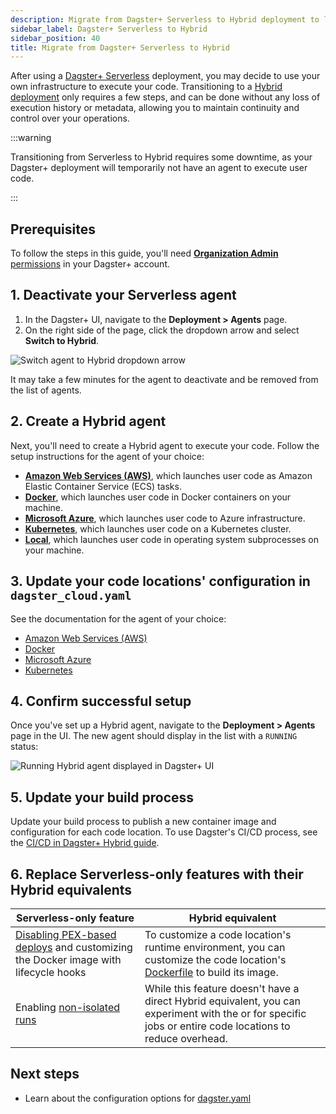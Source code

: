 ```yaml
---
description: Migrate from Dagster+ Serverless to Hybrid deployment to leverage your own infrastructure to execute your code.
sidebar_label: Dagster+ Serverless to Hybrid
sidebar_position: 40
title: Migrate from Dagster+ Serverless to Hybrid
---
```


After using a [Dagster+ Serverless](/deployment/dagster-plus/serverless) deployment, you may decide to use your own infrastructure to execute your code. Transitioning to a [Hybrid deployment](/deployment/dagster-plus/hybrid) only requires a few steps, and can be done without any loss of execution history or metadata, allowing you to maintain continuity and control over your operations.

:::warning

Transitioning from Serverless to Hybrid requires some downtime, as your Dagster+ deployment will temporarily not have an agent to execute user code.

:::

## Prerequisites

To follow the steps in this guide, you'll need [**Organization Admin** permissions](/deployment/dagster-plus/authentication-and-access-control/rbac/user-roles-permissions) in your Dagster+ account.

## 1. Deactivate your Serverless agent

1. In the Dagster+ UI, navigate to the **Deployment > Agents** page.
2. On the right side of the page, click the dropdown arrow and select **Switch to Hybrid**.

![Switch agent to Hybrid dropdown arrow](/images/dagster-plus/deployment/switch-agent-to-hybrid.png)

It may take a few minutes for the agent to deactivate and be removed from the list of agents.

## 2. Create a Hybrid agent

Next, you'll need to create a Hybrid agent to execute your code. Follow the setup instructions for the agent of your choice:

- **[Amazon Web Services (AWS)](/deployment/dagster-plus/hybrid/amazon-ecs)**, which launches user code as Amazon Elastic Container Service (ECS) tasks.
- **[Docker](/deployment/dagster-plus/hybrid/docker)**, which launches user code in Docker containers on your machine.
- **[Microsoft Azure](/deployment/dagster-plus/hybrid/azure)**, which launches user code to Azure infrastructure.
- **[Kubernetes](/deployment/dagster-plus/hybrid/kubernetes)**, which launches user code on a Kubernetes cluster.
- **[Local](/deployment/dagster-plus/hybrid/local)**, which launches user code in operating system subprocesses on your machine.

## 3. Update your code locations' configuration in `dagster_cloud.yaml`

See the documentation for the agent of your choice:

- [Amazon Web Services (AWS)](/deployment/dagster-plus/hybrid/amazon-ecs/configuration-reference#per-location-configuration)
- [Docker](/deployment/dagster-plus/hybrid/docker/configuration)
- [Microsoft Azure](/deployment/dagster-plus/hybrid/azure/acr-user-code#update-the-dagster_cloudyaml-build-configuration-to-use-the-azure-container-registry)
- [Kubernetes](/deployment/dagster-plus/hybrid/kubernetes/configuration#per-location-configuration)

## 4. Confirm successful setup

Once you've set up a Hybrid agent, navigate to the **Deployment > Agents** page in the UI. The new agent should display in the list with a `RUNNING` status:

![Running Hybrid agent displayed in Dagster+ UI](/images/dagster-plus/deployment/running-agent.png)

## 5. Update your build process

Update your build process to publish a new container image and configuration for each code location. To use Dagster's CI/CD process, see the [CI/CD in Dagster+ Hybrid guide](/deployment/dagster-plus/ci-cd/ci-cd-in-hybrid).

## 6. Replace Serverless-only features with their Hybrid equivalents

| Serverless-only feature                                                                                                                                          | Hybrid equivalent                                                                                                                                                                                                                                                                                                         |
| ---------------------------------------------------------------------------------------------------------------------------------------------------------------- | ------------------------------------------------------------------------------------------------------------------------------------------------------------------------------------------------------------------------------------------------------------------------------------------------------------------------- |
| [Disabling PEX-based deploys](/deployment/dagster-plus/serverless/runtime-environment#disable-pex-deploys) and customizing the Docker image with lifecycle hooks | To customize a code location's runtime environment, you can customize the code location's [Dockerfile](https://github.com/dagster-io/dagster-cloud-hybrid-quickstart/blob/main/Dockerfile) to build its image.                                                                                                            |
| Enabling [non-isolated runs](/deployment/dagster-plus/serverless/run-isolation#non-isolated-runs)                                                                | While this feature doesn't have a direct Hybrid equivalent, you can experiment with the <PyObject section="execution" module="dagster" object="in_process_executor" /> or <PyObject section="execution" module="dagster" object="multiprocess_executor" /> for specific jobs or entire code locations to reduce overhead. |

## Next steps

- Learn about the configuration options for [dagster.yaml](/deployment/oss/dagster-yaml)
